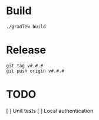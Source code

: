 # Build

```shell
./gradlew build
```

# Release

```shell
git tag v#.#.#
git push origin v#.#.#
```

# TODO

[ ] Unit tests
[ ] Local authentication
